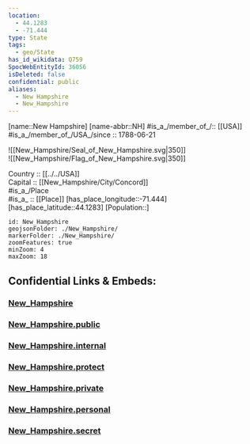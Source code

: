 ```yaml
---
location:
  - 44.1283
  - -71.444
type: State
tags:
  - geo/State
has_id_wikidata: Q759
SpocWebEntityId: 36056
isDeleted: false
confidential: public
aliases:
  - New Hampshire
  - New_Hampshire
---
```

[name::New Hampshire] 
[name-abbr::NH] 
#is_a_/member_of_/:: [[USA]]
#is_a_/member_of_/USA_/since :: 1788-06-21 

![[New_Hampshire/Seal_of_New_Hampshire.svg|350]]  
![[New_Hampshire/Flag_of_New_Hampshire.svg|350]]  

Country :: [[../../USA]]  
Capital :: [[New_Hampshire/City/Concord]]  
#is_a_/Place  
#is_a_ :: [[Place]] 
[has_place_longitude::-71.444] 
[has_place_latitude::44.1283] 
[Population::] 



```leaflet
id: New_Hampshire
geojsonFolder: ./New_Hampshire/
markerFolder: ./New_Hampshire/
zoomFeatures: true 
minZoom: 4 
maxZoom: 18
```


## Confidential Links & Embeds: 

### [New_Hampshire](/_Standards/Earth/Continent/America~North/USA/USA~Eastern/New_Hampshire.md) 

### [New_Hampshire.public](/_public/Earth/Continent/America~North/USA/USA~Eastern/New_Hampshire.public.md) 

### [New_Hampshire.internal](/_internal/Earth/Continent/America~North/USA/USA~Eastern/New_Hampshire.internal.md) 

### [New_Hampshire.protect](/_protect/Earth/Continent/America~North/USA/USA~Eastern/New_Hampshire.protect.md) 

### [New_Hampshire.private](/_private/Earth/Continent/America~North/USA/USA~Eastern/New_Hampshire.private.md) 

### [New_Hampshire.personal](/_personal/Earth/Continent/America~North/USA/USA~Eastern/New_Hampshire.personal.md) 

### [New_Hampshire.secret](/_secret/Earth/Continent/America~North/USA/USA~Eastern/New_Hampshire.secret.md)

